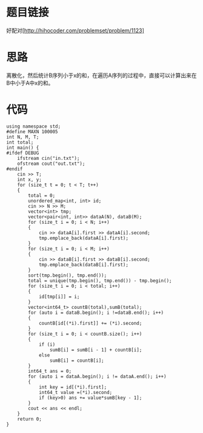 # 题目链接
好配对[http://hihocoder.com/problemset/problem/1123]
# 思路
离散化，然后统计B序列小于x的和，在遍历A序列的过程中，直接可以计算出来在B中小于A中x的和。
# 代码
	using namespace std;
	#define MAXN 100005
	int N, M, T;
	int total;
	int main() {
	#ifdef DEBUG
	    ifstream cin("in.txt");
		ofstream cout("out.txt");
	#endif
		cin >> T;
		int x, y;
		for (size_t t = 0; t < T; t++)
		{
			total = 0;
			unordered_map<int, int> id;
			cin >> N >> M;
			vector<int> tmp;
			vector<pair<int, int>> dataA(N), dataB(M);
			for (size_t i = 0; i < N; i++)
			{
				cin >> dataA[i].first >> dataA[i].second;
				tmp.emplace_back(dataA[i].first);
			}
			for (size_t i = 0; i < M; i++)
			{
				cin >> dataB[i].first >> dataB[i].second;
				tmp.emplace_back(dataB[i].first);
			}
			sort(tmp.begin(), tmp.end());
			total = unique(tmp.begin(), tmp.end()) - tmp.begin();
			for (size_t i = 0; i < total; i++)
			{
				id[tmp[i]] = i;
			}
			vector<int64_t> countB(total),sumB(total);
			for (auto i = dataB.begin(); i !=dataB.end(); i++)
			{
				countB[id[(*i).first]] += (*i).second;
			}
			for (size_t i = 0; i < countB.size(); i++)
			{
				if (i)
					sumB[i] = sumB[i - 1] + countB[i];
				else
					sumB[i] = countB[i];
			}
			int64_t ans = 0;
			for (auto i = dataA.begin(); i != dataA.end(); i++)
			{
				int key = id[(*i).first];
				int64_t value =(*i).second;
				if (key>0) ans += value*sumB[key - 1];
			}
			cout << ans << endl;
		}
		return 0;
	}